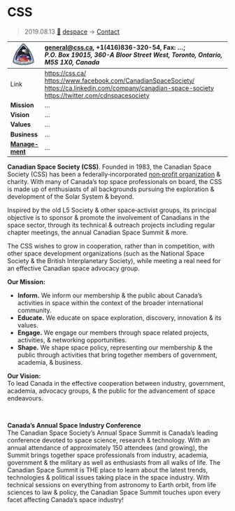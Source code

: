 # CSS
> 2019.08.13 [🚀](../index/index.md) [despace](index.md) → [Contact](contact.md)

|[![](f/contact/c/css_logo1_thumb.jpg)](f/contact/c/css_logo1.png)|<general@css.ca>, +1(416)836-320-54, Fax: …;<br> *P.O. Box 19015, 360-A Bloor Street West, Toronto, Ontario, M5S 1X0, Canada*|
|:--|:--|
|Link|<https://css.ca/><br> <https://www.facebook.com/CanadianSpaceSociety/><br> <https://ca.linkedin.com/company/canadian-space-society><br> <https://twitter.com/cdnspacesociety>|
|**Mission**|…|
|**Vision**|…|
|**Values**|…|
|**Business**|…|
|**[Manage-<br>ment](mgmt.md)**|…|

**Canadian Space Society (CSS)**. Founded in 1983, the Canadian Space Society (CSS) has been a federally‑incorporated [non‑profit organization](nonprof_org.md) & charity. With many of Canada’s top space professionals on board, the CSS is made up of enthusiasts of all backgrounds pursuing the exploration & development of the Solar System & beyond.

Inspired by the old L5 Society & other space‑activist groups, its principal objective is to sponsor & promote the involvement of Canadians in the space sector, through its technical & outreach projects including regular chapter meetings, the annual Canadian Space Summit & more.

The CSS wishes to grow in cooperation, rather than in competition, with other space development organizations (such as the National Space Society & the British Interplanetary Society), while meeting a real need for an effective Canadian space advocacy group.

**Our Mission:**

   - **Inform.** We inform our membership & the public about Canada’s activities in space within the context of the broader international community.
   - **Educate.** We educate on space exploration, discovery, innovation & its values.
   - **Engage.** We engage our members through space related projects, activities, & networking opportunities.
   - **Shape.** We shape space policy, representing our membership & the public through activities that bring together members of government, academia, & business.

**Our Vision:**  
To lead Canada in the effective cooperation between industry, government, academia, advocacy groups, & the public for the advancement of space endeavours.

<p style="page-break-after:always"> </p>

**Canada’s Annual Space Industry Conference**  
The Canadian Space Society’s Annual Space Summit is Canada’s leading conference devoted to space science, research & technology. With an annual attendance of approximately 150 attendees (and growing), the Summit brings together space professionals from industry, academia, government & the military as well as enthusiasts from all walks of life. The Canadian Space Summit is THE place to learn about the latest trends, technologies & political issues taking place in the space industry. With technical sessions on everything from astronomy to Earth orbit, from life sciences to law & policy, the Canadian Space Summit touches upon every facet affecting Canada’s space industry!
